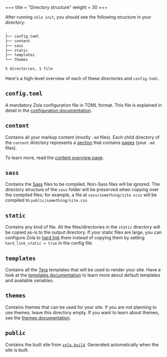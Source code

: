 +++
title = "Directory structure"
weight = 30
+++

After running `zola init`, you should see the following structure in your directory:


```bash
.
├── config.toml
├── content
├── sass
├── static
├── templates
└── themes

5 directories, 1 file
```

Here's a high-level overview of each of these directories and `config.toml`.

## `config.toml`
A mandatory Zola configuration file in TOML format.
This file is explained in detail in the [configuration documentation](@/documentation/getting-started/configuration.md).

## `content`
Contains all your markup content (mostly `.md` files).
Each child directory of the `content` directory represents a [section](@/documentation/content/section.md)
that contains [pages](@/documentation/content/page.md) (your `.md` files).

To learn more, read the [content overview page](@/documentation/content/overview.md).

## `sass`
Contains the [Sass](https://sass-lang.com) files to be compiled. Non-Sass files will be ignored.
The directory structure of the `sass` folder will be preserved when copying over the compiled files; for example, a file at
`sass/something/site.scss` will be compiled to `public/something/site.css`.

## `static`
Contains any kind of file. All the files/directories in the `static` directory will be copied as-is to the output directory.
If your static files are large, you can configure Zola to [hard link](https://en.wikipedia.org/wiki/Hard_link) them
instead of copying them by setting `hard_link_static = true` in the config file.

## `templates`
Contains all the [Tera](https://tera.netlify.com) templates that will be used to render your site.
Have a look at the [templates documentation](@/documentation/templates/_index.md) to learn more about default templates
and available variables.

## `themes`
Contains themes that can be used for your site. If you are not planning to use themes, leave this directory empty.
If you want to learn about themes, see the [themes documentation](@/documentation/themes/_index.md).

## `public`
Contains the built site from [`zola build`](@/documentation/getting-started/cli-usage.md#build).
Generated automatically when the site is built.
